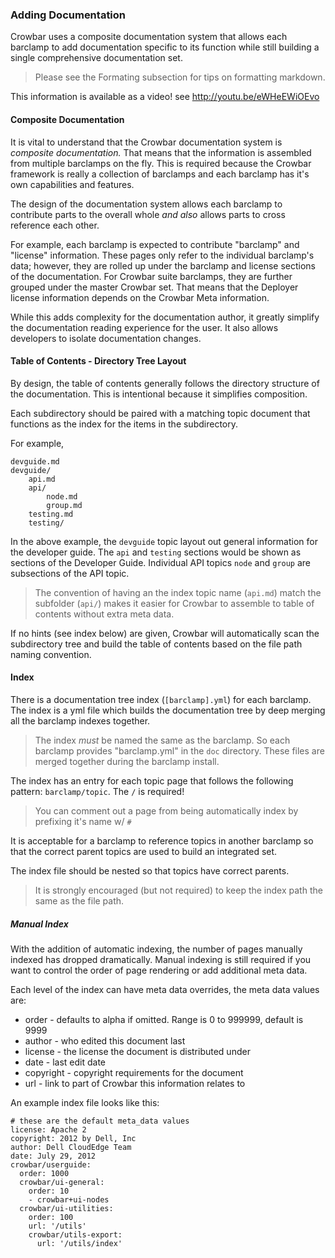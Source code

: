 ### Adding Documentation

Crowbar uses a composite documentation system that allows each barclamp to add documentation specific to its function while still building a single comprehensive documentation set.

> Please see the Formating subsection for tips on formatting markdown.

This information is available as a video! see http://youtu.be/eWHeEWiOEvo

#### Composite Documentation

It is vital to understand that the Crowbar documentation system is _composite documentation._  That means that the information is assembled from multiple barclamps on the fly.  This is required because the Crowbar framework is really a collection of barclamps and each barclamp has it's own capabilities and features.

The design of the documentation system allows each barclamp to contribute parts to the overall whole _and also_ allows parts to cross reference each other.

For example, each barclamp is expected to contribute "barclamp" and "license" information.  These pages only refer to the individual barclamp's data; however, they are rolled up under the barclamp and license sections of the documentation.  For Crowbar suite barclamps, they are further grouped under the master Crowbar set.  That means that the Deployer license information depends on the Crowbar Meta information.

While this adds complexity for the documentation author, it greatly simplify the documentation reading experience for the user.  It also allows developers to isolate documentation changes.

#### Table of Contents - Directory Tree Layout

By design, the table of contents generally follows the directory structure of the documentation.  This is intentional because it simplifies composition.

Each subdirectory should be paired with a matching topic document that functions as the index for the items in the subdirectory.

For example, 

    devguide.md
    devguide/
        api.md
        api/
            node.md
            group.md
        testing.md
        testing/

In the above example, the `devguide` topic layout out general information for the developer guide.  The `api` and `testing` sections would be shown as sections of the Developer Guide.  Individual API topics `node` and `group` are subsections of the API topic.

> The convention of having an the index topic name (`api.md`) match the subfolder (`api/`) makes it easier for Crowbar to assemble to table of contents without extra meta data.

If no hints (see index below) are given, Crowbar will automatically scan the subdirectory tree and build the table of contents based on the file path naming convention.

#### Index
There is a documentation tree index (`[barclamp].yml`) for each barclamp.  The index is a yml file which builds the documentation tree by deep merging all the barclamp indexes together.

> The index _must_ be named the same as the barclamp.  So each barclamp provides "barclamp.yml" in the `doc` directory.  These files are merged together during the barclamp install. 

The index has an entry for each topic page that follows the following pattern: `barclamp/topic`.  The `/` is required!

> You can comment out a page from being automatically index by prefixing it's name w/ `#`

It is acceptable for a barclamp to reference topics in another barclamp so that the correct parent topics are used to build an integrated set.

The index file should be nested so that topics have correct parents.

> It is strongly encouraged (but not required) to keep the index path the same as the file path.

##### Manual Index

With the addition of automatic indexing, the number of pages manually indexed has dropped dramatically.  Manual indexing is still required if you want to control the order of page rendering or add additional meta data.

Each level of the index can have meta data overrides, the meta data values are:

* order - defaults to alpha if omitted.  Range is 0 to 999999, default is 9999
* author - who edited this document last
* license - the license the document is distributed under
* date - last edit date
* copyright - copyright requirements for the document
* url - link to part of Crowbar this information relates to

An example index file looks like this:

    # these are the default meta_data values
    license: Apache 2
    copyright: 2012 by Dell, Inc
    author: Dell CloudEdge Team
    date: July 29, 2012
    crowbar/userguide:
      order: 1000
      crowbar/ui-general:
        order: 10
        - crowbar+ui-nodes
      crowbar/ui-utilities:
        order: 100
        url: '/utils'
        crowbar/utils-export:
          url: '/utils/index'
          

